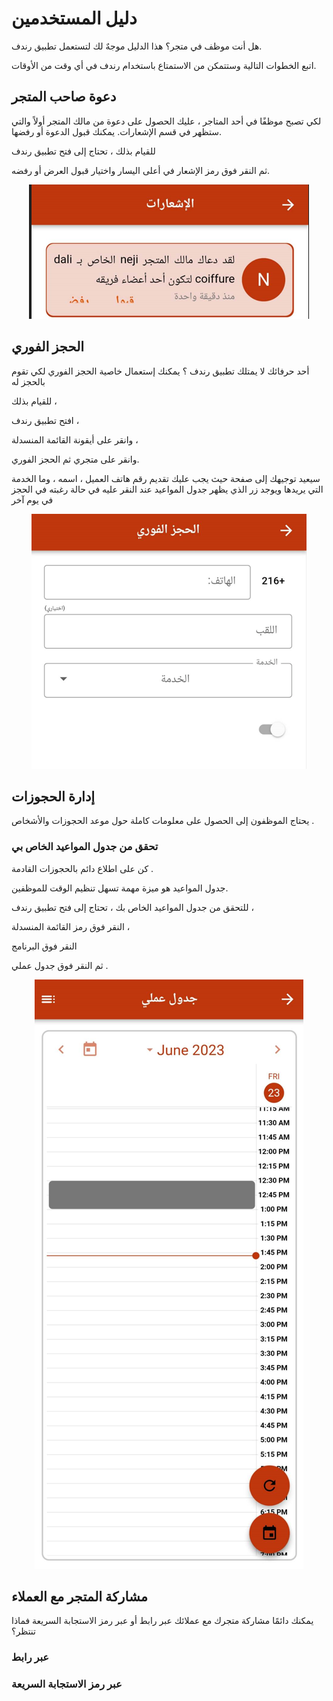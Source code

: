 # دليل المستخدمين

هل أنت موظف في متجر؟ هذا الدليل موجهٌ لك لتستعمل تطبيق رندف.

اتبع الخطوات التالية وستتمكن من الاستمتاع باستخدام رندف في أي وقت من الأوقات.

## دعوة صاحب المتجر

لكي تصبح موظفًا في أحد المتاجر ، عليك الحصول على دعوة من مالك المتجر أولاً والتي ستظهر في قسم الإشعارات. يمكنك قبول الدعوة أو رفضها.

للقيام بذلك ، تحتاج إلى فتح تطبيق رندف

ثم النقر فوق رمز الإشعار في أعلى اليسار
واختيار قبول العرض أو رفضه.

<p align="center"><img src=./img/invitationstaff.ar.png><p>

## الحجز الفوري

أحد حرفائك لا يمتلك تطبيق رندف ؟ يمكنك إستعمال خاصية الحجز الفوري لكي تقوم بالحجز له

للقيام بذلك ،

افتح تطبيق رندف ،

وانقر على أيقونة القائمة المنسدلة ،

وانقر على متجري ثم الحجز الفوري.

سيعيد توجيهك إلى صفحة حيث يجب عليك تقديم رقم هاتف العميل ، اسمه ، وما الخدمة التي يريدها ويوجد زر الذي يظهر جدول المواعيد عند النقر عليه في حالة رغبته في الحجز في يوم آخر

<p align="center"><img src=./img/instantbooking.ar.png><p>

## إدارة الحجوزات

يحتاج الموظفون إلى الحصول على معلومات كاملة حول موعد الحجوزات والأشخاص .

### تحقق من جدول المواعيد الخاص بي

كن على اطلاع دائم بالحجوزات القادمة .

جدول المواعيد هو ميزة مهمة تسهل تنظيم الوقت للموظفين.

للتحقق من جدول المواعيد الخاص بك ، تحتاج إلى فتح تطبيق رندف ،

النقر فوق رمز القائمة المنسدلة ،

النقر فوق البرنامج

ثم النقر فوق جدول عملي .

<p align="center"><img src=./img/calendar.ar.png><p>

## مشاركة المتجر مع العملاء

يمكنك دائمًا مشاركة متجرك مع عملائك عبر رابط أو عبر رمز الاستجابة السريعة فماذا تنتظر؟

### عبر رابط

### عبر رمز الاستجابة السريعة
